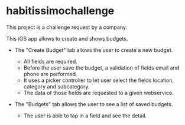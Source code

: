 # habitissimochallenge

This project is a challenge request by a company.

This iOS app allows to create and shows budgets.

- The "Create Budget" tab allows the user to create a new budget.
  - All fields are required.
  - Before the user save the budget, a validation of fields email and phone are performed.
  - It uses a picker controller to let user select the fields location, category and subcategory. 
  - The data of those fields are requested to a given webservice.

- The "Budgets" tab allows the user to see a list of saved budgets.
  - The user is able to tap in a field and see the detail.
